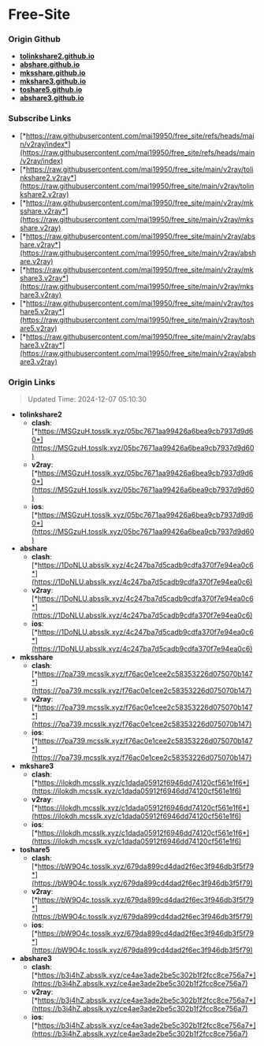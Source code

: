 # Free-Site

### Origin Github

- [**tolinkshare2.github.io**](https://github.com/tolinkshare2/tolinkshare2.github.io)
- [**abshare.github.io**](https://github.com/abshare/abshare.github.io)
- [**mksshare.github.io**](https://github.com/mksshare/mksshare.github.io)
- [**mkshare3.github.io**](https://github.com/mkshare3/mkshare3.github.io)
- [**toshare5.github.io**](https://github.com/toshare5/toshare5.github.io)
- [**abshare3.github.io**](https://github.com/abshare3/abshare3.github.io)

### Subscribe Links

- [*https://raw.githubusercontent.com/mai19950/free_site/refs/heads/main/v2ray/index*](https://raw.githubusercontent.com/mai19950/free_site/refs/heads/main/v2ray/index)
- [*https://raw.githubusercontent.com/mai19950/free_site/main/v2ray/tolinkshare2.v2ray*](https://raw.githubusercontent.com/mai19950/free_site/main/v2ray/tolinkshare2.v2ray)
- [*https://raw.githubusercontent.com/mai19950/free_site/main/v2ray/mksshare.v2ray*](https://raw.githubusercontent.com/mai19950/free_site/main/v2ray/mksshare.v2ray)
- [*https://raw.githubusercontent.com/mai19950/free_site/main/v2ray/abshare.v2ray*](https://raw.githubusercontent.com/mai19950/free_site/main/v2ray/abshare.v2ray)
- [*https://raw.githubusercontent.com/mai19950/free_site/main/v2ray/mkshare3.v2ray*](https://raw.githubusercontent.com/mai19950/free_site/main/v2ray/mkshare3.v2ray)
- [*https://raw.githubusercontent.com/mai19950/free_site/main/v2ray/toshare5.v2ray*](https://raw.githubusercontent.com/mai19950/free_site/main/v2ray/toshare5.v2ray)
- [*https://raw.githubusercontent.com/mai19950/free_site/main/v2ray/abshare3.v2ray*](https://raw.githubusercontent.com/mai19950/free_site/main/v2ray/abshare3.v2ray)

### Origin Links

> Updated Time: 2024-12-07 05:10:30

- **tolinkshare2**
  - **clash**: [*https://MSGzuH.tosslk.xyz/05bc7671aa99426a6bea9cb7937d9d60*](https://MSGzuH.tosslk.xyz/05bc7671aa99426a6bea9cb7937d9d60)
  - **v2ray**: [*https://MSGzuH.tosslk.xyz/05bc7671aa99426a6bea9cb7937d9d60*](https://MSGzuH.tosslk.xyz/05bc7671aa99426a6bea9cb7937d9d60)
  - **ios**: [*https://MSGzuH.tosslk.xyz/05bc7671aa99426a6bea9cb7937d9d60*](https://MSGzuH.tosslk.xyz/05bc7671aa99426a6bea9cb7937d9d60)
- **abshare**
  - **clash**: [*https://1DoNLU.absslk.xyz/4c247ba7d5cadb9cdfa370f7e94ea0c6*](https://1DoNLU.absslk.xyz/4c247ba7d5cadb9cdfa370f7e94ea0c6)
  - **v2ray**: [*https://1DoNLU.absslk.xyz/4c247ba7d5cadb9cdfa370f7e94ea0c6*](https://1DoNLU.absslk.xyz/4c247ba7d5cadb9cdfa370f7e94ea0c6)
  - **ios**: [*https://1DoNLU.absslk.xyz/4c247ba7d5cadb9cdfa370f7e94ea0c6*](https://1DoNLU.absslk.xyz/4c247ba7d5cadb9cdfa370f7e94ea0c6)
- **mksshare**
  - **clash**: [*https://7pa739.mcsslk.xyz/f76ac0e1cee2c58353226d075070b147*](https://7pa739.mcsslk.xyz/f76ac0e1cee2c58353226d075070b147)
  - **v2ray**: [*https://7pa739.mcsslk.xyz/f76ac0e1cee2c58353226d075070b147*](https://7pa739.mcsslk.xyz/f76ac0e1cee2c58353226d075070b147)
  - **ios**: [*https://7pa739.mcsslk.xyz/f76ac0e1cee2c58353226d075070b147*](https://7pa739.mcsslk.xyz/f76ac0e1cee2c58353226d075070b147)
- **mkshare3**
  - **clash**: [*https://iIokdh.mcsslk.xyz/c1dada05912f6946dd74120cf561e1f6*](https://iIokdh.mcsslk.xyz/c1dada05912f6946dd74120cf561e1f6)
  - **v2ray**: [*https://iIokdh.mcsslk.xyz/c1dada05912f6946dd74120cf561e1f6*](https://iIokdh.mcsslk.xyz/c1dada05912f6946dd74120cf561e1f6)
  - **ios**: [*https://iIokdh.mcsslk.xyz/c1dada05912f6946dd74120cf561e1f6*](https://iIokdh.mcsslk.xyz/c1dada05912f6946dd74120cf561e1f6)
- **toshare5**
  - **clash**: [*https://bW9O4c.tosslk.xyz/679da899cd4dad2f6ec3f946db3f5f79*](https://bW9O4c.tosslk.xyz/679da899cd4dad2f6ec3f946db3f5f79)
  - **v2ray**: [*https://bW9O4c.tosslk.xyz/679da899cd4dad2f6ec3f946db3f5f79*](https://bW9O4c.tosslk.xyz/679da899cd4dad2f6ec3f946db3f5f79)
  - **ios**: [*https://bW9O4c.tosslk.xyz/679da899cd4dad2f6ec3f946db3f5f79*](https://bW9O4c.tosslk.xyz/679da899cd4dad2f6ec3f946db3f5f79)
- **abshare3**
  - **clash**: [*https://b3i4hZ.absslk.xyz/ce4ae3ade2be5c302b1f2fcc8ce756a7*](https://b3i4hZ.absslk.xyz/ce4ae3ade2be5c302b1f2fcc8ce756a7)
  - **v2ray**: [*https://b3i4hZ.absslk.xyz/ce4ae3ade2be5c302b1f2fcc8ce756a7*](https://b3i4hZ.absslk.xyz/ce4ae3ade2be5c302b1f2fcc8ce756a7)
  - **ios**: [*https://b3i4hZ.absslk.xyz/ce4ae3ade2be5c302b1f2fcc8ce756a7*](https://b3i4hZ.absslk.xyz/ce4ae3ade2be5c302b1f2fcc8ce756a7)
